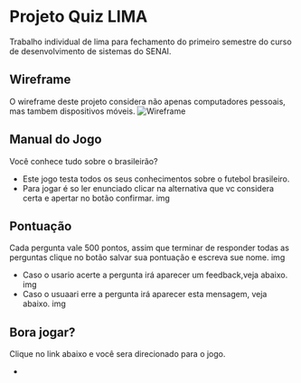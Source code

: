 # Projeto Quiz LIMA
Trabalho individual de lima para fechamento do primeiro semestre do curso de desenvolvimento de sistemas do SENAI.
## Wireframe
O wireframe deste projeto considera não apenas computadores pessoais, mas tambem dispositivos móveis.
![Wireframe](quizwireframejogo.jpg)
## Manual do Jogo
Você conhece tudo sobre o brasileirão?
- Este jogo testa todos os seus conhecimentos sobre o futebol brasileiro.
- Para jogar é so ler enunciado clicar na alternativa que vc considera certa e apertar no botão confirmar.
img
## Pontuação 
Cada pergunta vale 500 pontos, assim que terminar de responder todas as perguntas clique no botão salvar sua pontuação e escreva sue nome.
img
- Caso o usario acerte a pergunta irá aparecer um feedback,veja abaixo.
img
- Caso o usuaari erre a pergunta irá aparecer esta mensagem, veja abaixo.
img

## Bora jogar?
Clique no link abaixo e você sera direcionado para o jogo.

- 

